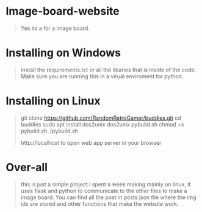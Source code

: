 # Image-board-website
> Yes its a for a image board. 


# Installing on Windows
> install the requirements.txt or all the libaries that is inside of the code. Make sure you are running this in a virual enviroment for python. 

# Installing on Linux
> git clone https://github.com/RandomRetroGamer/buddies.git
> cd buddies
> sudo apt install dos2unix
> dos2unix pybuild.sh
> chmod +x pybuild.sh
> ./pybuild.sh
>
> http://localhost to open web app server in your browser


# Over-all
> this is just a simple project i spent a week making mainly on linux, it uses flask and python to communicate to the other files to make a image board. You can find all the post in posts.json file where the img ids are stored and other functions that make the website work.
